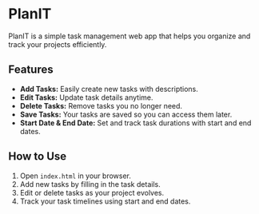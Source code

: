 # PlanIT

PlanIT is a simple task management web app that helps you organize and track your projects efficiently.

## Features

- **Add Tasks:** Easily create new tasks with descriptions.
- **Edit Tasks:** Update task details anytime.
- **Delete Tasks:** Remove tasks you no longer need.
- **Save Tasks:** Your tasks are saved so you can access them later.
- **Start Date & End Date:** Set and track task durations with start and end dates.

## How to Use

1. Open `index.html` in your browser.
2. Add new tasks by filling in the task details.
3. Edit or delete tasks as your project evolves.
4. Track your task timelines using start and end dates.




 
